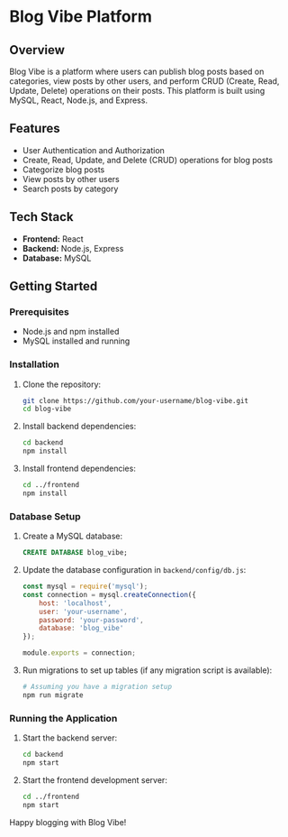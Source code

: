 # Blog Vibe Platform

## Overview

Blog Vibe is a platform where users can publish blog posts based on categories, view posts by other users, and perform CRUD (Create, Read, Update, Delete) operations on their posts. This platform is built using MySQL, React, Node.js, and Express.

## Features

- User Authentication and Authorization
- Create, Read, Update, and Delete (CRUD) operations for blog posts
- Categorize blog posts
- View posts by other users
- Search posts by category

## Tech Stack

- **Frontend:** React
- **Backend:** Node.js, Express
- **Database:** MySQL

## Getting Started

### Prerequisites

- Node.js and npm installed
- MySQL installed and running

### Installation

1. Clone the repository:
   ```bash
   git clone https://github.com/your-username/blog-vibe.git
   cd blog-vibe
   ```

2. Install backend dependencies:
   ```bash
   cd backend
   npm install
   ```

3. Install frontend dependencies:
   ```bash
   cd ../frontend
   npm install
   ```

### Database Setup

1. Create a MySQL database:
   ```sql
   CREATE DATABASE blog_vibe;
   ```

2. Update the database configuration in `backend/config/db.js`:
   ```javascript
   const mysql = require('mysql');
   const connection = mysql.createConnection({
       host: 'localhost',
       user: 'your-username',
       password: 'your-password',
       database: 'blog_vibe'
   });

   module.exports = connection;
   ```

3. Run migrations to set up tables (if any migration script is available):
   ```bash
   # Assuming you have a migration setup
   npm run migrate
   ```

### Running the Application

1. Start the backend server:
   ```bash
   cd backend
   npm start
   ```

2. Start the frontend development server:
   ```bash
   cd ../frontend
   npm start
   ```


Happy blogging with Blog Vibe!
